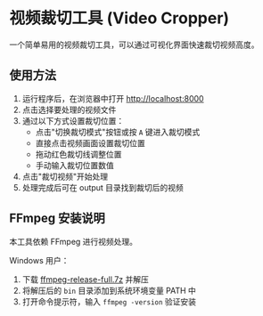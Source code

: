 # 视频裁切工具 (Video Cropper)

一个简单易用的视频裁切工具，可以通过可视化界面快速裁切视频高度。

## 使用方法

1. 运行程序后，在浏览器中打开 <http://localhost:8000>
2. 点击选择要处理的视频文件
3. 通过以下方式设置裁切位置：
   - 点击"切换裁切模式"按钮或按 `A` 键进入裁切模式
   - 直接点击视频画面设置裁切位置
   - 拖动红色裁切线调整位置
   - 手动输入裁切位置数值
4. 点击"裁切视频"开始处理
5. 处理完成后可在 output 目录找到裁切后的视频

## FFmpeg 安装说明

本工具依赖 FFmpeg 进行视频处理。

Windows 用户：

1. 下载 [ffmpeg-release-full.7z](https://www.gyan.dev/ffmpeg/builds/ffmpeg-release-full.7z) 并解压
2. 将解压后的 `bin` 目录添加到系统环境变量 PATH 中
3. 打开命令提示符，输入 `ffmpeg -version` 验证安装
